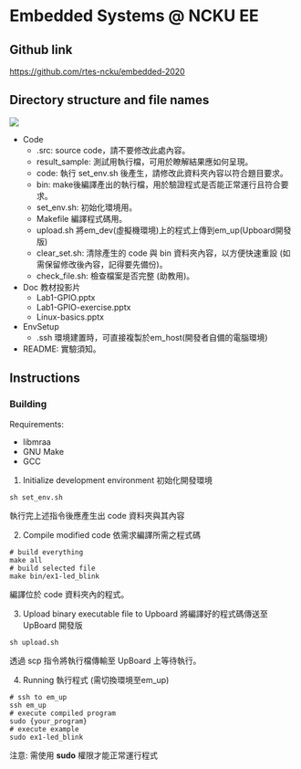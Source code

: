 # Embedded Systems @ NCKU EE

## Github link
https://github.com/rtes-ncku/embedded-2020

## Directory structure and file names
![](https://i.imgur.com/5b6z5RB.png)

- Code
	- .src: 
		source code，請不要修改此處內容。
	- result_sample: 
		測試用執行檔，可用於瞭解結果應如何呈現。
	- code: 
		執行 set_env.sh 後產生，請修改此資料夾內容以符合題目要求。
	- bin: 
		make後編譯產出的執行檔，用於驗證程式是否能正常運行且符合要求。
	- set_env.sh: 
		初始化環境用。
	- Makefile
		編譯程式碼用。
	- upload.sh
		將em_dev(虛擬機環境)上的程式上傳到em_up(Upboard開發版)
	- clear_set.sh: 
		清除產生的 code 與 bin 資料夾內容，以方便快速重設 (如需保留修改後內容，記得要先備份)。
	- check_file.sh: 
		檢查檔案是否完整 (助教用)。
- Doc
	教材投影片
	- Lab1-GPIO.pptx
	- Lab1-GPIO-exercise.pptx
	- Linux-basics.pptx
- EnvSetup
	- .ssh
		環境建置時，可直接複製於em_host(開發者自備的電腦環境)
- README: 
	實驗須知。

## Instructions

### Building

Requirements:
* libmraa
* GNU Make
* GCC

1. Initialize development environment
初始化開發環境
```
sh set_env.sh
```
執行完上述指令後應產生出 code 資料夾與其內容

2. Compile modified code
依需求編譯所需之程式碼
```
# build everything
make all
# build selected file
make bin/ex1-led_blink
```
編譯位於 code 資料夾內的程式。

3. Upload binary executable file to Upboard
將編譯好的程式碼傳送至 UpBoard 開發版
```
sh upload.sh
```
透過 scp 指令將執行檔傳輸至 UpBoard 上等待執行。

4. Running
執行程式 (需切換環境至em_up)
```
# ssh to em_up
ssh em_up 
# execute compiled program
sudo {your_program}
# execute example
sudo ex1-led_blink
```
注意: 需使用 **sudo** 權限才能正常運行程式

